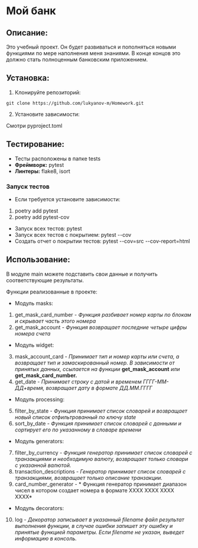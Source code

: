 # Мой банк

## Описание:

Это учебный проект. Он будет развиваться и пополняться новыми функциями по мере наполнения меня знаниями. 
В конце концов это должно стать полноценным банковским приложением.

## Установка:

1. Клонируйте репозиторий:
```
git clone https://github.com/lukyanov-m/Homework.git
```
2. Установите зависимости:

Смотри pyproject.toml

## Тестирование:
+ Тесты расположены в папке tests
+ **Фреймворк:** pytest
+ **Линтеры:** flake8, isort
### Запуск тестов
+ Если требуется установите зависимости:
1. poetry add pytest
2. poetry add pytest-cov
+ Запуск всех тестов: pytest 
+ Запуск всех тестов с покрытием: pytest --cov
+ Создать отчет о покрытии тестов: pytest --cov=src --cov-report=html


## Использование:

В модуле main можете подставить свои данные и получить соответствующие результаты.

Функции реализованные в проекте:
* Модуль masks:
1. get_mask_card_number - *Функция разбивает номер карты по блокам и скрывает часть этого номера*
2. get_mask_account - *Функция возвращает последние четыре цифры номера счета*
* Модуль widget:
3. mask_account_card - *Принимает тип и номер карты или счета, а возвращает тип и замаскированный номер.
   В зависимости от принятых данных, ссылается на функции* **get_mask_account** *или* **get_mask_card_number.**
4. get_date - *Принимает строку с датой и временем ГГГГ-ММ-ДД+время, возвращает дату в формате ДД.ММ.ГГГГ*
* Модуль processing:
5. filter_by_state - *Функция принимает список словарей и возвращает новый список отфильтрованный по ключу state*
6. sort_by_date - *Функция принимает список словарей с данными и сортирует его по указанному в словаре времени*
* Модуль generators:
7. filter_by_currency - *Функция генератор принимает список словарей с транзакциями и необходимую валюту,
   возвращает только словари с указанной валютой.*
8. transaction_descriptions - *Генератор принимает список словарей с транзакциями, возвращает только описание транзакции.*
9. card_number_generator - * Функция генератор принимает диапазон чисел в котором создает номера в формате XXXX XXXX XXXX XXXX*
* Модуль decorators:
10. log - *Декоратор записывает в указанный filename файл результат выполнения функции, в случае ошибки запишет эту ошибку
    и принятые функцией параметры. Если filename не указан, выведет информацию в консоль.*
